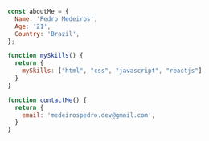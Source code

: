 ```JavaScript
const aboutMe = {
  Name: 'Pedro Medeiros',
  Age: '21',
  Country: 'Brazil',
};

function mySkills() {
  return {
    mySkills: ["html", "css", "javascript", "reactjs"]
  }
}

function contactMe() {
  return {
    email: 'medeirospedro.dev@gmail.com',
  }
}
```


                                       
